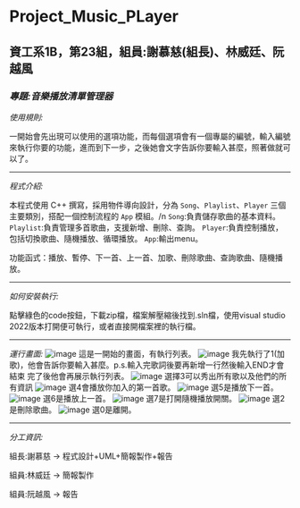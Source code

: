 # Project_Music_PLayer
## 資工系1B，第23組，組員:謝慕慈(組長)、林威廷、阮越風

### *專題:音樂播放清單管理器*
*使用規則:*

一開始會先出現可以使用的選項功能，而每個選項會有一個專屬的編號，輸入編號來執行你要的功能，進而到下一步，之後她會文字告訴你要輸入甚麼，照著做就可以了。

---
*程式介紹:*

本程式使用 C++ 撰寫，採用物件導向設計，分為 `Song`、`Playlist`、`Player` 三個主要類別，搭配一個控制流程的 `App` 模組。/n
`Song`:負責儲存歌曲的基本資料。
`Playlist`:負責管理多首歌曲，支援新增、刪除、查詢。
`Player`:負責控制播放，包括切換歌曲、隨機播放、循環播放。
`App`:輸出menu。

功能函式：播放、暫停、下一首、上一首、加歌、刪除歌曲、查詢歌曲、隨機播放。

---
*如何安裝執行:*

點擊綠色的code按鈕，下載zip檔，檔案解壓縮後找到.sln檔，使用visual studio 2022版本打開便可執行，或者直接開檔案裡的執行檔。

---
*運行畫面:*
![image](https://github.com/user-attachments/assets/aed6b83d-4234-4b5c-ad66-3723e4908d1a)
這是一開始的畫面，有執行列表。
![image](https://github.com/user-attachments/assets/c8e2a867-bbe1-49a8-be2c-1f320da7a8b6)
我先執行了1(加歌)，他會告訴你要輸入甚麼。p.s.輸入完歌詞後要再新增一行然後輸入END才會結束
完了後他會再展示執行列表。
![image](https://github.com/user-attachments/assets/1ff1c714-b255-4340-8fd3-28947e048719)
選擇3可以秀出所有歌以及他們的所有資訊
![image](https://github.com/user-attachments/assets/1c9035ff-69d4-4e74-adcb-d131f471a6de)
選4會播放你加入的第一首歌。
![image](https://github.com/user-attachments/assets/faad139d-43b8-497c-901e-1aa2387028f2)
選5是播放下一首。
![image](https://github.com/user-attachments/assets/87c30e06-d8fc-4897-820b-3961778b8278)
選6是播放上一首。
![image](https://github.com/user-attachments/assets/b5ef8752-62e8-49b9-82b4-3f488874ceb8)
選7是打開隨機播放開關。
![image](https://github.com/user-attachments/assets/4562d68b-c755-4c21-a39b-4fd41983eb95)
選2是刪除歌曲。
![image](https://github.com/user-attachments/assets/369ac547-877b-4e85-95c6-eff9f76e60e7)
選0是離開。

---
*分工資訊:*

組長:謝慕慈 → 程式設計+UML+簡報製作+報告

組員:林威廷 → 簡報製作

組員:阮越風 → 報告
